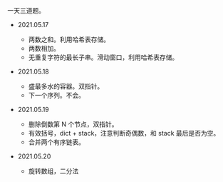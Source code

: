 一天三道题。

* 2021.05.17
  * 两数之和。利用哈希表存储。
  * 两数相加。
  * 无重复字符的最长子串。滑动窗口，利用哈希表存储。


* 2021.05.18
  * 盛最多水的容器。双指针。
  * 下一个序列。不会。

* 2021.05.19
  * 删除倒数第 N 个节点，双指针。
  * 有效括号，dict + stack，注意判断奇偶数，和 stack 最后是否为空。
  * 合并两个有序链表。


* 2021.05.20
  * 旋转数组，二分法
